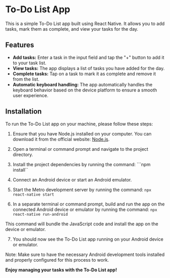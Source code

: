 # To-Do List App

This is a simple To-Do List app built using React Native. It allows you to add tasks, mark them as complete, and view your tasks for the day.

## Features

- **Add tasks:** Enter a task in the input field and tap the "+" button to add it to your task list.
- **View tasks:** The app displays a list of tasks you have added for the day.
- **Complete tasks:** Tap on a task to mark it as complete and remove it from the list.
- **Automatic keyboard handling:** The app automatically handles the keyboard behavior based on the device platform to ensure a smooth user experience.

## Installation

To run the To-Do List app on your machine, please follow these steps:

1. Ensure that you have Node.js installed on your computer. You can download it from the official website: [Node.js](https://nodejs.org).

2. Open a terminal or command prompt and navigate to the project directory.

3. Install the project dependencies by running the command:
```npm install``
4. Connect an Android device or start an Android emulator.

5. Start the Metro development server by running the command:
```npx react-native start```

6. In a separate terminal or command prompt, build and run the app on the connected Android device or emulator by running the command:
```npx react-native run-android```

This command will bundle the JavaScript code and install the app on the device or emulator.

7. You should now see the To-Do List app running on your Android device or emulator.

Note: Make sure to have the necessary Android development tools installed and properly configured for this process to work.

**Enjoy managing your tasks with the To-Do List app!**

